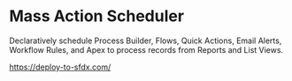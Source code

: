 # Mass Action Scheduler

Declaratively schedule Process Builder, Flows, Quick Actions, Email Alerts, Workflow Rules, and Apex to process records from Reports and List Views.

https://deploy-to-sfdx.com/
